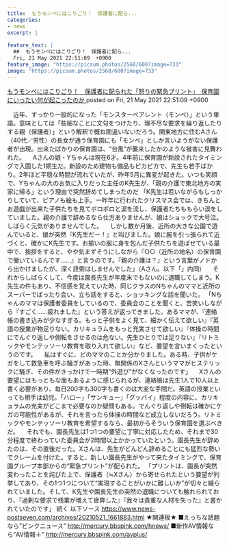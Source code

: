 ```yaml
---
title:  もうモンペにはこりごり！　保護者に配ら...
categories:
- news
excerpt: |
  
feature_text: |
  ##  もうモンペにはこりごり！　保護者に配ら...
  Fri, 21 May 2021 22:51:09  +0900
feature_image: "https://picsum.photos/2560/600?image=733"
image: "https://picsum.photos/2560/600?image=733"
---
```


[ もうモンペにはこりごり！　保護者に配られた「怒りの緊急プリント」　保育園にいったい何が起こったのか 	](https://phoebe.bbspink.com/test/read.cgi/pinkplus/1621605069/)
posted on Fri, 21 May 2021 22:51:09  +0900

<!--more-->

　近年、すっかり一般的になった「モンスターペアレント（モンペ）」という単語。意味としては「些細なことに文句をつけたり、理不尽な要求を繰り返したりする親（保護者）」という解釈で概ね間違いないだろう。関東地方に住むAさん（40代／男性）の長女が通う保育園にも「モンペ」としか言いようがない保護者が出現。出来たばかりの保育園は、“台風”が襲来したかのような被害に見舞われた。 　Aさんの娘・Yちゃんは現在6才。4年前に保育園が新設されたタイミングで入園した1期生だ。新設のため建物も備品もピカピカで、先生も若手ばかり。2年ほど平穏な時間が流れていたが、昨年5月に異変が起きた。いつも笑顔で、Yちゃんの大のお気に入りだった主任のK先生が、「親の介護で東北地方の実家に帰る」という理由で突然辞めてしまったのだ 「K先生は若いながらもしっかりしていて、ピアノも絵も上手。一昨年に行われたクリスマス会では、きちんとお遊戯が出来た子供たちを見てボロボロと涙を流し、保護者たちももらい涙をしていました。親の介護で辞めるなら仕方ありませんが、娘はショックで大号泣。しばらく元気がありませんでした。 　しかし数か月後、近所の大きな公園で遊んでいると、娘が突然『K先生だー！』と叫びました。娘に腕を引っ張られて近づくと、確かにK先生です。お揃いの服に身を包んだ子供たちを遊ばせている最中で、挨拶をすると、やや気まずそうにしながら『○○（近所の地名）の保育園で働いているんです……』と言うのです。『親の介護は？』という言葉がノドから出かけましたが、深く詮索はしませんでした」（Aさん。以下「」内同） 　それからしばらくして、今度は園長先生が年度末でもないのに退職してしまう。K先生の件もあり、不信感を覚えていた時、同じクラスのNちゃんのママと近所のスーパーでばったり会い、立ち話をすると、ショッキングな話を聞いた。 「Nちゃんのママは保護者委員をしているので、委員会のことを聞くと、苦笑いしながら『すごく……疲れました』という答えが返ってきました。あるママが、『連絡帳の書き込みが少なすぎる。もっと子供をよく見て、細かく伝えて欲しい』『英語の授業が物足りない。カリキュラムをもっと充実させて欲しい』『体操の時間にでんぐり返しや側転をさせるのは危ない。先生ひとりでは足りない』『リトミックやモンテッソーリ教育を取り入れて欲しい』など、要望を言いまくったというのです。 　私はすぐに、どのママのことか分かりました。ある時、子供がケガをして救急車を呼ぶ騒ぎがあった時、無関係のXさんというママがヒステリックに騒ぎ、その件がきっかけで一時期“外遊び”がなくなったのです」 　Xさんの要望にはもっともな面もあるように感じられるが、連絡帳は先生1人で10人以上書く必要があり、毎日200字も300字も書くのは大変な手間だ。英語の授業といっても相手は幼児。「ハロー」「サンキュー」「グッバイ」程度の内容に、カリキュラムの充実がどこまで必要なのか疑問もある。でんぐり返しや側転は確かにケガの可能性があるが、それを言ったら体操の時間など成立しないだろう。リトミックやモンテッソーリ教育を希望するなら、最初からそういう保育園を選ぶべきだ。 　それでも、園長先生は1つ1つの要望に丁寧に対応したため、それまで30分程度で終わっていた委員会が2時間以上かかっていたという。園長先生が辞めたのは、その直後だった。Xさんは、先生がどんどん辞めることにも猛烈な勢いでクレームを付けた。すると、新しい園長先生がやって来たタイミングで、保育園グループ本部からの“緊急プリント”が配られた。 「プリントは、園長が突然変わったことを詫びた上で、保護者（≒Xさん）から寄せられたという要望が列挙してあり、その1つ1つについて“実現することがいかに難しいか”が切々と綴られていました。そして、K先生や園長先生の突然の退職についても触れられており、『過剰な要求で残業が増えて疲弊した』『我々は貴重な人材を失った』と書かれていたのです」 続く 以下ソース https://www.news-postseven.com/archives/20210521_1661883.html ★関連板★ ■えっちな話題なら”ピンクニュース” http://mercury.bbspink.com/hnews/ ■新作AV情報なら”AV情報＋” http://mercury.bbspink.com/avplus/
